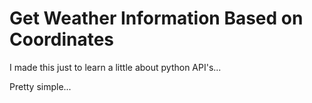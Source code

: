 <h1>Get Weather Information Based on Coordinates</h1>
<p>I made this just to learn a little about python API's...</p>
<p>Pretty simple...</p>
